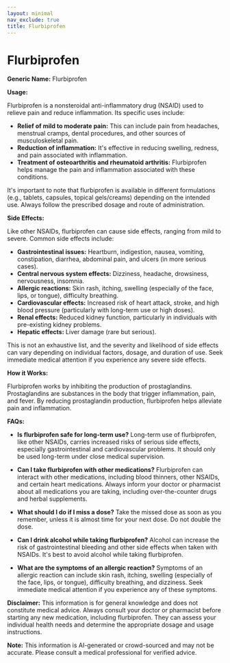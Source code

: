 ```yaml
---
layout: minimal
nav_exclude: true
title: Flurbiprofen
---
```


# Flurbiprofen

**Generic Name:** Flurbiprofen

**Usage:**

Flurbiprofen is a nonsteroidal anti-inflammatory drug (NSAID) used to relieve pain and reduce inflammation.  Its specific uses include:

* **Relief of mild to moderate pain:** This can include pain from headaches, menstrual cramps, dental procedures, and other sources of musculoskeletal pain.
* **Reduction of inflammation:** It's effective in reducing swelling, redness, and pain associated with inflammation.
* **Treatment of osteoarthritis and rheumatoid arthritis:** Flurbiprofen helps manage the pain and inflammation associated with these conditions.

It's important to note that flurbiprofen is available in different formulations (e.g., tablets, capsules, topical gels/creams) depending on the intended use.  Always follow the prescribed dosage and route of administration.


**Side Effects:**

Like other NSAIDs, flurbiprofen can cause side effects, ranging from mild to severe.  Common side effects include:

* **Gastrointestinal issues:**  Heartburn, indigestion, nausea, vomiting, constipation, diarrhea, abdominal pain, and ulcers (in more serious cases).
* **Central nervous system effects:** Dizziness, headache, drowsiness, nervousness, insomnia.
* **Allergic reactions:** Skin rash, itching, swelling (especially of the face, lips, or tongue), difficulty breathing.
* **Cardiovascular effects:** Increased risk of heart attack, stroke, and high blood pressure (particularly with long-term use or high doses).
* **Renal effects:** Reduced kidney function, particularly in individuals with pre-existing kidney problems.
* **Hepatic effects:** Liver damage (rare but serious).


This is not an exhaustive list, and the severity and likelihood of side effects can vary depending on individual factors, dosage, and duration of use.  Seek immediate medical attention if you experience any severe side effects.


**How it Works:**

Flurbiprofen works by inhibiting the production of prostaglandins.  Prostaglandins are substances in the body that trigger inflammation, pain, and fever. By reducing prostaglandin production, flurbiprofen helps alleviate pain and inflammation.


**FAQs:**

* **Is flurbiprofen safe for long-term use?**  Long-term use of flurbiprofen, like other NSAIDs, carries increased risks of serious side effects, especially gastrointestinal and cardiovascular problems.  It should only be used long-term under close medical supervision.

* **Can I take flurbiprofen with other medications?**  Flurbiprofen can interact with other medications, including blood thinners, other NSAIDs, and certain heart medications.  Always inform your doctor or pharmacist about all medications you are taking, including over-the-counter drugs and herbal supplements.

* **What should I do if I miss a dose?**  Take the missed dose as soon as you remember, unless it is almost time for your next dose.  Do not double the dose.

* **Can I drink alcohol while taking flurbiprofen?**  Alcohol can increase the risk of gastrointestinal bleeding and other side effects when taken with NSAIDs. It's best to avoid alcohol while taking flurbiprofen.

* **What are the symptoms of an allergic reaction?**  Symptoms of an allergic reaction can include skin rash, itching, swelling (especially of the face, lips, or tongue), difficulty breathing, and dizziness.  Seek immediate medical attention if you experience any of these symptoms.

**Disclaimer:** This information is for general knowledge and does not constitute medical advice.  Always consult your doctor or pharmacist before starting any new medication, including flurbiprofen.  They can assess your individual health needs and determine the appropriate dosage and usage instructions.


**Note:** This information is AI-generated or crowd-sourced and may not be accurate. Please consult a medical professional for verified advice.